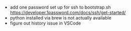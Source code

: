 - add one password set up for ssh to bootstrap.sh https://developer.1password.com/docs/ssh/get-started/
- python installed via brew is not actually available
- figure out history issue in VSCode
